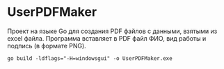 # UserPDFMaker
Проект на языке Go для создания PDF файлов с данными, взятыми из excel файла. Программа вставляет в PDF файл ФИО, вид работы и подпись (в формате PNG).

`go build -ldflags="-H=windowsgui" -o UserPDFMaker.exe`

